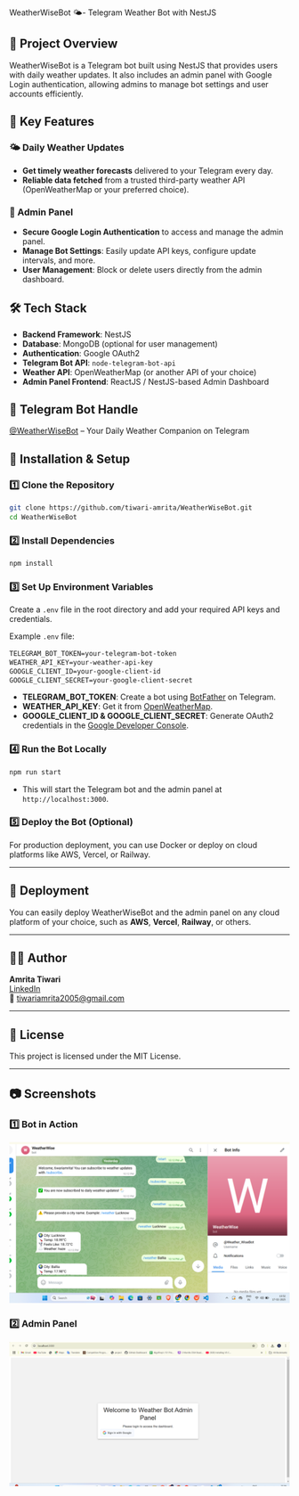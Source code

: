 WeatherWiseBot 🌤️- Telegram Weather Bot with NestJS

## 📌 Project Overview

WeatherWiseBot is a Telegram bot built using NestJS that provides users with daily weather updates. It also includes an admin panel with Google Login authentication, allowing admins to manage bot settings and user accounts efficiently.


## 🚀 Key Features

### 🌤️ Daily Weather Updates
- **Get timely weather forecasts** delivered to your Telegram every day.
- **Reliable data fetched** from a trusted third-party weather API (OpenWeatherMap or your preferred choice).

### 🔐 Admin Panel
- **Secure Google Login Authentication** to access and manage the admin panel.
- **Manage Bot Settings**: Easily update API keys, configure update intervals, and more.
- **User Management**: Block or delete users directly from the admin dashboard.

## 🛠 Tech Stack
- **Backend Framework**: NestJS
- **Database**: MongoDB (optional for user management)
- **Authentication**: Google OAuth2
- **Telegram Bot API**: `node-telegram-bot-api`
- **Weather API**: OpenWeatherMap (or another API of your choice)
- **Admin Panel Frontend**: ReactJS / NestJS-based Admin Dashboard

## 📌 Telegram Bot Handle

[@WeatherWiseBot]([https://web.telegram.org/a/#7603021733]) – Your Daily Weather Companion on Telegram



## 🔧 Installation & Setup

### 1️⃣ Clone the Repository
```bash
git clone https://github.com/tiwari-amrita/WeatherWiseBot.git
cd WeatherWiseBot
```



### 2️⃣ Install Dependencies
```bash
npm install
```

### 3️⃣ Set Up Environment Variables
Create a `.env` file in the root directory and add your required API keys and credentials.

Example `.env` file:

```
TELEGRAM_BOT_TOKEN=your-telegram-bot-token
WEATHER_API_KEY=your-weather-api-key
GOOGLE_CLIENT_ID=your-google-client-id
GOOGLE_CLIENT_SECRET=your-google-client-secret
```

- **TELEGRAM_BOT_TOKEN**: Create a bot using [BotFather](https://core.telegram.org/bots#botfather) on Telegram.
- **WEATHER_API_KEY**: Get it from [OpenWeatherMap](https://openweathermap.org/api).
- **GOOGLE_CLIENT_ID & GOOGLE_CLIENT_SECRET**: Generate OAuth2 credentials in the [Google Developer Console](https://console.developers.google.com/).

### 4️⃣ Run the Bot Locally
```bash
npm run start
```
- This will start the Telegram bot and the admin panel at `http://localhost:3000`.

### 5️⃣ Deploy the Bot (Optional)
For production deployment, you can use Docker or deploy on cloud platforms like AWS, Vercel, or Railway.

---

## 🚀 Deployment
You can easily deploy WeatherWiseBot and the admin panel on any cloud platform of your choice, such as **AWS**, **Vercel**, **Railway**, or others.

---

## 👨‍💻 Author
**Amrita Tiwari**  
[LinkedIn](https://www.linkedin.com/in/amrita-tiwari033617293)  
📧 tiwariamrita2005@gmail.com

---

## 📜 License
This project is licensed under the MIT License.

---

## 📷 Screenshots
### 1️⃣ Bot in Action
![Bot Interface](images/Interface.png)

### 2️⃣ Admin Panel
<img src="images/admin panel.png" width="700">
